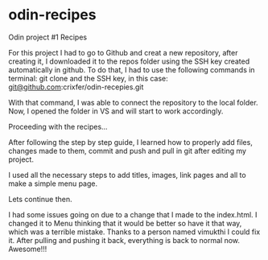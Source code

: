 # odin-recipes
Odin project #1 Recipes

For this project I had to go to Github and creat a new repository, after creating it, I downloaded it
to the repos folder using the SSH key created automatically in github. To do that, I had to use the following
commands in terminal: git clone and the SSH key, in this case: git@github.com:crixfer/odin-recepies.git

With that command, I was able to connect the repository to the local folder. Now, I opened the folder in VS and 
will start to work accordingly.

Proceeding with the recipes...

After following the step by step guide, I learned how to properly add files, changes made to them, commit and push and pull in git after editing my project.

I used all the necessary steps to add titles, images, link pages and all to make a simple menu page.

Lets continue then.

I had some issues going on due to a change that I made to the index.html. I changed it to Menu thinking that it 
would be better so have it that way, which was a terrible mistake. Thanks to a person named vimukthi I could fix it. After pulling and pushing it back, everything is back to normal now. Awesome!!!

